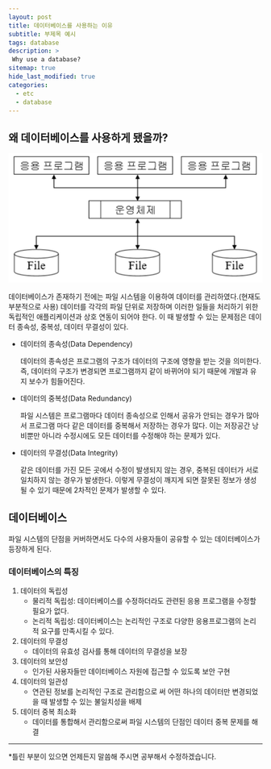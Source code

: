 ```yaml
---
layout: post
title: 데이터베이스를 사용하는 이유
subtitle: 부제목 예시
tags: database
description: >
 Why use a database?
sitemap: true
hide_last_modified: true
categories:
  - etc
  - database
---
```


## 왜 데이터베이스를 사용하게 됐을까?

![](/assets//img/blog/etc/database/db_1.PNG)

데이터베이스가 존재하기 전에는 파일 시스템을 이용하여 데이터를 관리하였다.(현재도 부분적으로 사용) 데이터를 각각의 파일 단위로 저장하며 이러한 일들을 처리하기 위한 독립적인 애플리케이션과 상호 연동이 되어야 한다. 이 때 발생할 수 있는 문제점은 데이터 종속성, 중복성, 데이터 무결성이 있다.

- 데이터의 종속성(Data Dependency)

  데이터의 종속성은 프로그램의 구조가 데이터의 구조에 영향을 받는 것을 의미한다. 즉, 데이터의 구조가 변경되면 프로그램까지 같이 바뀌어야 되기 때문에 개발과 유지 보수가 힘들어진다.

- 데이터의 중복성(Data Redundancy)

  파일 시스템은 프로그램마다 데이터 종속성으로 인해서 공유가 안되는 경우가 많아서 프로그램 마다 같은 데이터를 중복해서 저장하는 경우가 많다. 이는 저장공간 낭비뿐만 아니라 수정시에도 모든 데이터를 수정해야 하는 문제가 있다.

- 데이터의 무결성(Data Integrity)

  같은 데이터를 가진 모든 곳에서 수정이 발생되지 않는 경우, 중복된 데이터가 서로 일치하지 않는 경우가 발생한다. 이렇게 무결성이 깨지게 되면 잘못된 정보가 생성될 수 있기 때문에 2차적인 문제가 발생할 수 있다.

## 데이터베이스
파일 시스템의 단점을 커버하면서도 다수의 사용자들이 공유할 수 있는 데이터베이스가 등장하게 된다.

### 데이터베이스의 특징
1. 데이터의 독립성
    - 물리적 독립성: 데이터베이스를 수정하더라도 관련된 응용 프로그램을 수정할 필요가 없다.
    - 논리적 독립성: 데이터베이스는 논리적인 구조로 다양한 응용프로그램의 논리적 요구를 만족시킬 수 있다.
2. 데이터의 무결성
    - 데이터의 유효성 검사를 통해 데이터의 무결성을 보장
3. 데이터의 보안성
    - 인가된 사용자들만 데이터베이스 자원에 접근할 수 있도록 보안 구현
4. 데이터의 일관성
    - 연관된 정보를 논리적인 구조로 관리함으로 써 어떤 하나의 데이터만 변경되었을 때 발생할 수 있는 불일치성을 배제
5. 데이터 중복 최소화
    - 데이터를 통합해서 관리함으로써 파일 시스템의 단점인 데이터 중복 문제를 해결

---

*틀린 부분이 있으면 언제든지 말씀해 주시면 공부해서 수정하겠습니다.